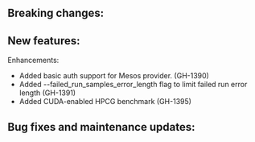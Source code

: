 Breaking changes:
-

New features:
-

Enhancements:
- Added basic auth support for Mesos provider. (GH-1390)
- Added --failed_run_samples_error_length flag to limit failed run error length (GH-1391)
- Added CUDA-enabled HPCG benchmark (GH-1395)

Bug fixes and maintenance updates:
-
